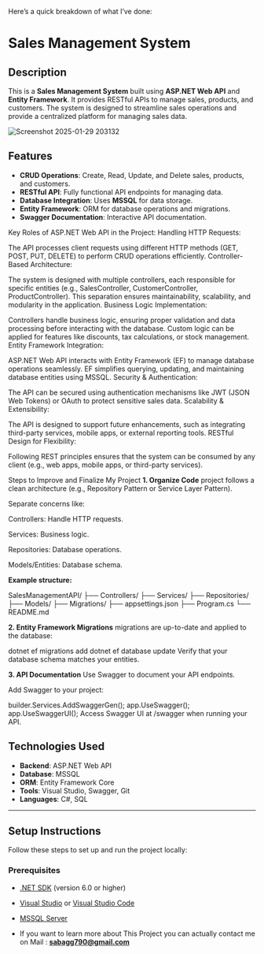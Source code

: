 Here’s a quick breakdown of what I’ve done:

# Sales Management System

## Description
This is a **Sales Management System** built using **ASP.NET Web API** and **Entity Framework**. It provides RESTful APIs to manage sales, products, and customers. The system is designed to streamline sales operations and provide a centralized platform for managing sales data.

![Screenshot 2025-01-29 203132](https://github.com/user-attachments/assets/6b91b09c-910f-42ea-8f1f-326398cced56)

## Features 
- **CRUD Operations**: Create, Read, Update, and Delete sales, products, and customers.
- **RESTful API**: Fully functional API endpoints for managing data.
- **Database Integration**: Uses **MSSQL** for data storage.
- **Entity Framework**: ORM for database operations and migrations.
- **Swagger Documentation**: Interactive API documentation.



Key Roles of ASP.NET Web API in the Project:
Handling HTTP Requests:

The API processes client requests using different HTTP methods (GET, POST, PUT, DELETE) to perform CRUD operations efficiently.
Controller-Based Architecture:

The system is designed with multiple controllers, each responsible for specific entities (e.g., SalesController, CustomerController, ProductController).
This separation ensures maintainability, scalability, and modularity in the application.
Business Logic Implementation:

Controllers handle business logic, ensuring proper validation and data processing before interacting with the database.
Custom logic can be applied for features like discounts, tax calculations, or stock management.
Entity Framework Integration:

ASP.NET Web API interacts with Entity Framework (EF) to manage database operations seamlessly.
EF simplifies querying, updating, and maintaining database entities using MSSQL.
Security & Authentication:

The API can be secured using authentication mechanisms like JWT (JSON Web Tokens) or OAuth to protect sensitive sales data.
Scalability & Extensibility:

The API is designed to support future enhancements, such as integrating third-party services, mobile apps, or external reporting tools.
RESTful Design for Flexibility:

Following REST principles ensures that the system can be consumed by any client (e.g., web apps, mobile apps, or third-party services).




Steps to Improve and Finalize My Project
**1. Organize Code**
project follows a clean architecture (e.g., Repository Pattern or Service Layer Pattern).

Separate concerns like:

Controllers: Handle HTTP requests.

Services: Business logic.

Repositories: Database operations.

Models/Entities: Database schema.

**Example structure:**

SalesManagementAPI/
├── Controllers/
├── Services/
├── Repositories/
├── Models/
├── Migrations/
├── appsettings.json
├── Program.cs
└── README.md

**2. Entity Framework Migrations**
migrations are up-to-date and applied to the database:


dotnet ef migrations add <MigrationName>
dotnet ef database update
Verify that your database schema matches your entities.

**3. API Documentation**
Use Swagger to document your API endpoints.

Add Swagger to your project:

builder.Services.AddSwaggerGen();
app.UseSwagger();
app.UseSwaggerUI();
Access Swagger UI at /swagger when running your API.


## Technologies Used
- **Backend**: ASP.NET Web API
- **Database**: MSSQL
- **ORM**: Entity Framework Core
- **Tools**: Visual Studio, Swagger, Git
- **Languages**: C#, SQL

---

## Setup Instructions
Follow these steps to set up and run the project locally:

### Prerequisites
- [.NET SDK](https://dotnet.microsoft.com/download) (version 6.0 or higher)
- [Visual Studio](https://visualstudio.microsoft.com/) or [Visual Studio Code](https://code.visualstudio.com/)
- [MSSQL Server](https://www.microsoft.com/en-us/sql-server/sql-server-downloads)

- If you want to learn more about This Project you can actually contact me on Mail : **sabagg790@gmail.com**


